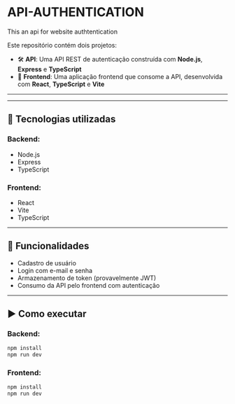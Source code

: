 # API-AUTHENTICATION
This an api for website authtentication

Este repositório contém dois projetos:

- 🛠️ **API**: Uma API REST de autenticação construída com **Node.js**, **Express** e **TypeScript**
- 🎯 **Frontend**: Uma aplicação frontend que consome a API, desenvolvida com **React**, **TypeScript** e **Vite**

---


---

## 🚀 Tecnologias utilizadas

### Backend:
- Node.js
- Express
- TypeScript

### Frontend:
- React
- Vite
- TypeScript

---

## 📌 Funcionalidades

- Cadastro de usuário
- Login com e-mail e senha
- Armazenamento de token (provavelmente JWT)
- Consumo da API pelo frontend com autenticação

---

## ▶️ Como executar

### Backend:
```bash
npm install
npm run dev
```
### Frontend:
```bash
npm install
npm run dev
```
